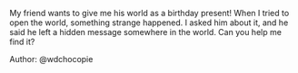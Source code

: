 My friend wants to give me his world as a birthday present! When I tried to open the world, something strange happened. I asked him about it, and he said he left a hidden message somewhere in the world. Can you help me find it?

Author: @wdchocopie
